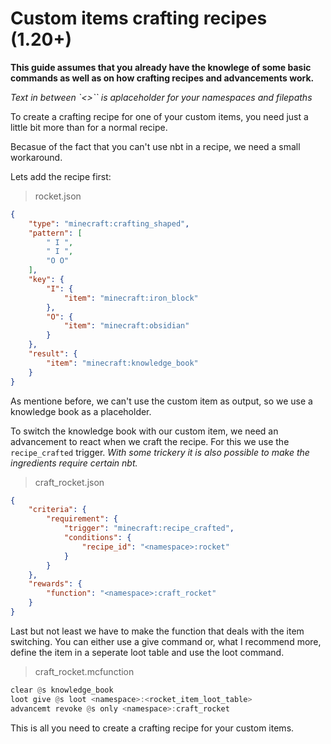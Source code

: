 # Custom items crafting recipes (1.20+)

**This guide assumes that you already have the knowlege of some basic commands as well as on how crafting recipes and advancements work.**

*Text in between `<>`` is aplaceholder for your namespaces and filepaths*

To create a crafting recipe for one of your custom items, you need just a little bit more than for a normal recipe.

Becasue of the fact that you can't use nbt in a recipe, we need a small workaround.

Lets add the recipe first:

> rocket.json
```json
{
    "type": "minecraft:crafting_shaped",
    "pattern": [
        " I ",
        " I ",
        "O O"
    ],
    "key": {
        "I": {
            "item": "minecraft:iron_block"
        },
        "O": {
            "item": "minecraft:obsidian"
        }
    },
    "result": {
        "item": "minecraft:knowledge_book"
    }
}
```

As mentione before, we can't use the custom item as output, so we use a knowledge book as a placeholder.

To switch the knowledge book with our custom item, we need an advancement to react when we craft the recipe. For this we use the `recipe_crafted` trigger.
*With some trickery it is also possible to make the ingredients require certain nbt.*

> craft_rocket.json
```json
{
    "criteria": {
        "requirement": {
            "trigger": "minecraft:recipe_crafted",
            "conditions": {
                "recipe_id": "<namespace>:rocket"
            }
        }
    },
    "rewards": {
        "function": "<namespace>:craft_rocket"
    }
}
```

Last but not least we have to make the function that deals with the item switching.
You can either use a give command or, what I recommend more, define the item in a seperate loot table and use the loot command.

> craft_rocket.mcfunction
```hs
clear @s knowledge_book
loot give @s loot <namespace>:<rocket_item_loot_table>
advancemt revoke @s only <namespace>:craft_rocket
```

This is all you need to create a crafting recipe for your custom items.